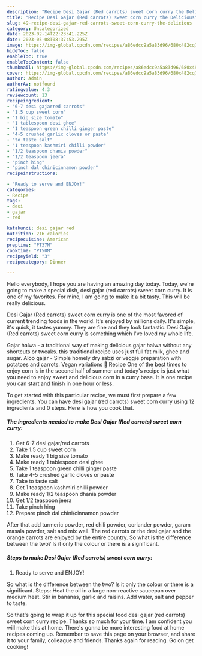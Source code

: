 ```yaml
---
description: "Recipe Desi Gajar (Red carrots) sweet corn curry the Delicious"
title: "Recipe Desi Gajar (Red carrots) sweet corn curry the Delicious"
slug: 49-recipe-desi-gajar-red-carrots-sweet-corn-curry-the-delicious
category: Uncategorized
date: 2023-02-14T22:23:41.225Z
date: 2023-05-08T08:37:53.295Z
image: https://img-global.cpcdn.com/recipes/a86edcc9a5a83d96/680x482cq70/desi-gajar-red-carrots-sweet-corn-curry-recipe-main-photo.jpg
hideToc: false
enableToc: true
enableTocContent: false
thumbnail: https://img-global.cpcdn.com/recipes/a86edcc9a5a83d96/680x482cq70/desi-gajar-red-carrots-sweet-corn-curry-recipe-main-photo.jpg
cover: https://img-global.cpcdn.com/recipes/a86edcc9a5a83d96/680x482cq70/desi-gajar-red-carrots-sweet-corn-curry-recipe-main-photo.jpg
author: Admin
authorAv: notfound
ratingvalue: 4.3
reviewcount: 13
recipeingredient:
- "6-7 desi gajarred carrots"
- "1.5 cup sweet corn"
- "1 big size tomato"
- "1 tablespoon desi ghee"
- "1 teaspoon green chilli ginger paste"
- "4-5 crushed garlic cloves or paste"
- "to taste salt"
- "1 teaspoon kashmiri chilli powder"
- "1/2 teaspoon dhania powder"
- "1/2 teaspoon jeera"
- "pinch hing"
- "pinch dal chinicinnamon powder"
recipeinstructions:

- "Ready to serve and ENJOY!"
categories:
- Recipe
tags:
- desi
- gajar
- red

katakunci: desi gajar red 
nutrition: 216 calories
recipecuisine: American
preptime: "PT37M"
cooktime: "PT50M"
recipeyield: "3"
recipecategory: Dinner

---
```



Hello everybody, I hope you are having an amazing day today. Today, we're going to make a special dish, desi gajar (red carrots) sweet corn curry. It is one of my favorites. For mine, I am going to make it a bit tasty. This will be really delicious.

Desi Gajar (Red carrots) sweet corn curry is one of the most favored of current trending foods in the world. It's enjoyed by millions daily. It's simple, it's quick, it tastes yummy. They are fine and they look fantastic. Desi Gajar (Red carrots) sweet corn curry is something which I've loved my whole life.

Gajar halwa - a traditional way of making delicious gajar halwa without any shortcuts or tweaks. this traditional recipe uses just full fat milk, ghee and sugar. Aloo gajar - Simple homely dry sabzi or veggie preparation with potatoes and carrots. Vegan variations 📖 Recipe One of the best times to enjoy corn is in the second half of summer and today&#39;s recipe is just what you need to enjoy sweet and delicious corn in a curry base. It is one recipe you can start and finish in one hour or less.


To get started with this particular recipe, we must first prepare a few ingredients. You can have desi gajar (red carrots) sweet corn curry using 12 ingredients and 0 steps. Here is how you cook that.

<!--inarticleads1-->

##### The ingredients needed to make Desi Gajar (Red carrots) sweet corn curry:

1. Get 6-7 desi gajar/red carrots
1. Take 1.5 cup sweet corn
1. Make ready 1 big size tomato
1. Make ready 1 tablespoon desi ghee
1. Take 1 teaspoon green chilli ginger paste
1. Take 4-5 crushed garlic cloves or paste
1. Take to taste salt
1. Get 1 teaspoon kashmiri chilli powder
1. Make ready 1/2 teaspoon dhania powder
1. Get 1/2 teaspoon jeera
1. Take pinch hing
1. Prepare pinch dal chini/cinnamon powder


After that add turmeric powder, red chili powder, coriander powder, garam masala powder, salt and mix well. The red carrots or the desi gajar and the orange carrots are enjoyed by the entire country. So what is the difference between the two? Is it only the colour or there is a significant. 

<!--inarticleads2-->

##### Steps to make Desi Gajar (Red carrots) sweet corn curry:


1. Ready to serve and ENJOY!

So what is the difference between the two? Is it only the colour or there is a significant. Steps: Heat the oil in a large non-reactive saucepan over medium heat. Stir in bananas, garlic and raisins. Add water, salt and pepper to taste. 

So that's going to wrap it up for this special food desi gajar (red carrots) sweet corn curry recipe. Thanks so much for your time. I am confident you will make this at home. There's gonna be more interesting food at home recipes coming up. Remember to save this page on your browser, and share it to your family, colleague and friends. Thanks again for reading. Go on get cooking!
